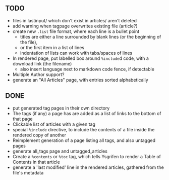 TODO
----

* files in lastinput/ which don't exist in articles/ aren't deleted
* add warning when tagpage overwrites existing file (article?)
* create new `.list` file format, where each line is a bullet point
	- titles are either a line surrounded by blank lines (or the beginning of the file),
	- or the first item in a list of lines
	- indentation of lists can work with tabs/spaces of lines
* In rendered page, put labelled box around `%include`d code, with a download link (the filename)
	- also insert language next to markdown code fence, if detectable
* Multiple Author support?
* generate an "All Articles" page, with entries sorted alphabetically



DONE
----
* put generated tag pages in their own directory
* The tags (if any) a page has are added as a list of links to the bottom of that page
* Clickable list of articles with a given tag
* special `%include` directive, to include the contents of a file inside the rendered copy of another
* Reimplement generation of a page listing all tags, and also untagged pages
* generate all_tags page and untagged_articles
* Create a `%contents` or `%toc` tag, which tells Ysgrifen to render a Table of Contents in that article
* generate a 'last modified' line in the rendered articles, gathered from the file's metadata
